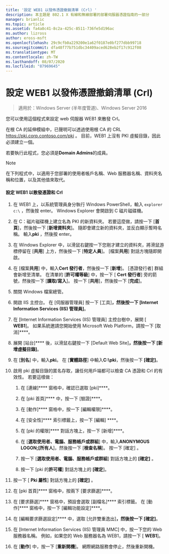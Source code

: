 ```yaml
---
title: '設定 WEB1 以發佈憑證撤銷清單 (Crl) '
description: 本主題是 802.1 X 有線和無線部署的部署伺服器憑證指南的一部分
manager: brianlic
ms.topic: article
ms.assetid: fa4a8c41-8c2a-425c-8511-736fe5d196ac
ms.author: lizross
author: eross-msft
ms.openlocfilehash: 29c9cfb0a229200e1a62f0187e0bf277dbb99718
ms.sourcegitcommit: dfa48f77b751dbc34409aced628eb2f17c912f08
ms.translationtype: MT
ms.contentlocale: zh-TW
ms.lasthandoff: 08/07/2020
ms.locfileid: "87969645"
---
```

# <a name="configure-web1-to-distribute-certificate-revocation-lists-crls"></a>設定 WEB1 以發佈憑證撤銷清單 (Crl) 

>適用於：Windows Server (半年度管道)、Windows Server 2016

您可以使用這個程式來設定 web 伺服器 WEB1 來散發 Crl。

在根 CA 的延伸模組中，已聲明可以透過使用根 CA 的 CRL https://pki.corp.contoso.com/pki 。 目前，WEB1 上沒有 PKI 虛擬目錄，因此必須建立一個。

若要執行此程式，您必須是**Domain Admins**的成員。

> [!NOTE]
> 在下列程式中，以適用于您部署的使用者帳戶名稱、Web 服務器名稱、資料夾名稱和位置，以及其他值來取代。

#### <a name="to-configure-web1-to-distribute-certificates-and-crls"></a>設定 WEB1 以散發憑證和 Crl

1.  在 WEB1 上，以系統管理員身分執行 Windows PowerShell，輸入 `explorer c:\` ，然後按 enter。 Windows Explorer 會開啟到 C 磁片磁碟機。

2.  在 C：磁片磁碟機上建立名為 PKI 的新資料夾。 若要這麼做，請按一下 [**首頁**]，然後按一下 [**新增資料夾**]。 隨即會建立新的資料夾，並反白顯示暫時名稱。 輸入**pki** ，然後按 enter。

3.  在 Windows Explorer 中，以滑鼠右鍵按一下您剛才建立的資料夾，將滑鼠游標停留在 [**共用**] 上方，然後按一下 [**特定人員**]。 [檔案**共用**] 對話方塊隨即開啟。

4.  在 [檔案**共用**] 中，輸入**Cert 發行者**，然後按一下 [**新增**]。 [憑證發行者] 群組會新增至清單。 在清單的 [**許可權等級**] 中，按一下 [ **Cert 發行者**] 旁的箭號，然後按一下 [**讀取/寫入**]。 按一下 [**共用**]，然後按一下 [**完成**]。

5.  關閉 Windows 檔案總管。

6.  開啟 IIS 主控台。 在 [伺服器管理員] 按一下 [工具]****，然後按一下 [Internet Information Services (IIS) 管理員]****。

7.  在 [Internet Information Services (IIS) 管理員] 主控台樹中，展開 [ **WEB1**]。 如果系統邀請您開始使用 Microsoft Web Platform，請按一下 [取消]****。

8.  展開 [站台]**** 後，以滑鼠右鍵按一下 [Default Web Site]****，然後按一下 [新增虛擬目錄]****。

9. 在 [**別名**] 中，輸入**pki**。 在 [**實體路徑**] 中輸入**C:\pki**，然後按一下 **[確定]**。

10. 啟用 pki 虛擬目錄的匿名存取，讓任何用戶端都可以檢查 CA 憑證和 Crl 的有效性。 若要這樣做：

    1.  在 [連線]**** 窗格中，確認已選取 [pki]****。

    2.  在 [pki 首頁]**** 中，按一下 [驗證]****。

    3.  在 [動作]**** 窗格中，按一下 [編輯權限]****。

    4.  在 [安全性]**** 索引標籤上，按一下 [編輯] ****。

    5.  在 [pki 的權限]**** 對話方塊上，按一下 [新增]****。

    6.  在 [**選取使用者、電腦、服務帳戶或群組**] 中，輸入**ANONYMOUS LOGON;[所有人**]，然後按一下 [**檢查名稱**]。 按一下 [確定]  。

    7.  按一下 [**選取使用者、電腦、服務帳戶或群組**] 對話方塊上的 **[確定]** 。

    8.  按一下 [pki 的**許可權**] 對話方塊上的 **[確定**]。

11. 按一下 [ **Pki 屬性**] 對話方塊上的 **[確定]** 。

12. 在 [pki 首頁]**** 窗格中，按兩下 [要求篩選]****。

13. 在 [要求篩選]**** 窗格中，預設會選取 [副檔名]**** 索引標籤。 在 [動作]**** 窗格中，按一下 [編輯功能設定]****。

14. 在 [編輯要求篩選設定]**** 中，選取 [允許雙重逸出]****，然後按一下 [確定]****。

15. 在 [Internet Information Services (IIS) 管理員 MMC] 中，按一下您的 Web 服務器名稱。 例如，如果您的 Web 服務器名為 WEB1，請按一下 [ **WEB1**]。

16. 在 [**動作**] 中，按一下 [**重新開機**]。 網際網路服務會停止，然後重新開機。


